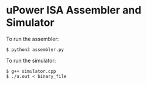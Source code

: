 # uPower ISA Assembler and Simulator

To run the assembler:

    $ python3 assembler.py

To run the simulator:

    $ g++ simulator.cpp
    $ ./a.out < binary_file
